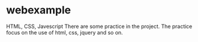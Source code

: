# webexample
HTML, CSS, Javescript
There are some practice in the project. The practice focus on the use of html, css, jquery and so on.

